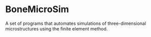 # BoneMicroSim
A set of programs that automates simulations of three-dimensional microstructures using the finite element method.
